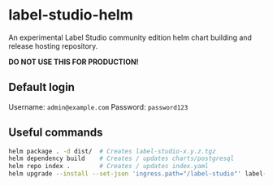 # label-studio-helm

An experimental Label Studio community edition helm chart building and release hosting repository.

**DO NOT USE THIS FOR PRODUCTION!**

## Default login

Username: `admin@example.com`
Password: `password123`

## Useful commands

```bash
helm package . -d dist/  # Creates label-studio-x.y.z.tgz
helm dependency build    # Creates / updates charts/postgresql
helm repo index .        # Creates / updates index.yaml
helm upgrade --install --set-json 'ingress.path="/label-studio"' label-studio .
```
